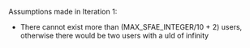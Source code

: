 Assumptions made in Iteration 1:
- There cannot exist more than (MAX_SFAE_INTEGER/10 + 2) users, otherwise there would be two users with a uId of infinity